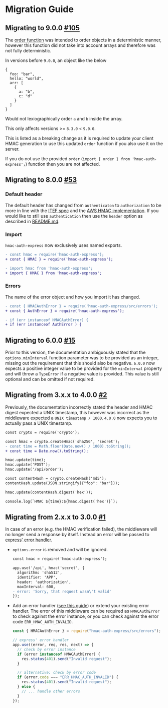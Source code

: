 # Migration Guide

## Migrating to 9.0.0 [#105](https://github.com/connorjburton/hmac-auth-express/pull/105)

The [order function](https://github.com/connorjburton/hmac-auth-express/blob/master/src/order.ts) was intended to order objects in a deterministic manner, however this function did not take into account arrays and therefore was not fully deterministic.

In versions before `9.0.0`, an object like the below

```
{
  foo: "bar",
  hello: "world",
  arr: [
    {
      a: "b",
      c: "d"
    }
  ]
}
```

Would not lexiographically order `a` and `b` inside the array.

This only affects versions >= `8.3.0` < `9.0.0`.

This is listed as a breaking change as it is required to update your client HMAC generation to use this updated `order` function if you also use it on the server.

If you do not use the provided `order` (`import { order } from 'hmac-auth-express';`) function then you are not affected.

## Migrating to 8.0.0 [#53](https://github.com/connorjburton/hmac-auth-express/pull/53)

### Default header

The default header has changed from `authenticaton` to `authorization` to be more in line with the [ITEF spec](https://datatracker.ietf.org/doc/html/rfc2617#section-3.2.1) and the [AWS HMAC implementation](https://docs.aws.amazon.com/AmazonS3/latest/userguide/RESTAuthentication.html). If you would like to still use `authentication` then use the `header` option as described in [README.md](https://github.com/connorjburton/hmac-auth-express/blob/master/README.md).

### Import

`hmac-auth-express` now exclusively uses named exports.

```diff
- const hmac = require('hmac-auth-express');
+ const { HMAC } = require('hmac-auth-express');
```

```diff
- import hmac from 'hmac-auth-express';
+ import { HMAC } from 'hmac-auth-express';
```

### Errors

The name of the error object and how you import it has changed.

```diff
- const { HMACAuthError } = require('hmac-auth-express/src/errors');
+ const { AuthError } = require('hmac-auth-express');

- if (err instanceof HMACAuthError) {
+ if (err instanceof AuthError ) {
```

## Migrating to 6.0.0 [#15](https://github.com/connorjburton/hmac-auth-express/issues/15)

Prior to this version, the documentation ambiguously stated that the `options.minInterval` function parameter was to be provided as an integer, missing out the requirement that this should also be negative. `6.0.0` now expects a positive integer value to be provided for the `minInterval` property and will throw a `TypeError` if a negative value is provided. This value is still optional and can be omitted if not required.

## Migrating from 3.x.x to 4.0.0 [#2](https://github.com/connorjburton/hmac-auth-express/issues/2)

Previously, the documentation incorrectly stated the header and HMAC digest expected a UNIX timestamp, this however was incorrect as the middleware expected a `UNIX timestamp / 1000`. `4.0.0` now expects you to actually pass a UNIX timestamp.

```diff
const crypto = require('crypto');

const hmac = crypto.createHmac('sha256', 'secret');
- const time = Math.floor(Date.now() / 1000).toString();
+ const time = Date.now().toString();

hmac.update(time);
hmac.update('POST');
hmac.update('/api/order');

const contentHash = crypto.createHash('md5');
contentHash.update(JSON.stringify({"foo": "bar"}));

hmac.update(contentHash.digest('hex'));

console.log(`HMAC ${time}:${hmac.digest('hex')}`);
```

## Migrating from 2.x.x to 3.0.0 [#1](https://github.com/connorjburton/hmac-auth-express/issues/1)

In case of an error (e.g. the HMAC verification failed), the middleware will no longer send a response by itself. Instead an error will be passed to [express' error handler](http://expressjs.com/en/guide/error-handling.html#writing-error-handlers).

- `options.error` is removed and will be ignored.

  ```diff
  const hmac = require('hmac-auth-express');

  app.use('/api', hmac('secret', {
    algorithm: 'sha512',
    identifier: 'APP',
    header: 'authorization',
    maxInterval: 600,
  - error: 'Sorry, that request wasn\'t valid'
  });
  ```

- Add an error handler ([see this guide](http://expressjs.com/en/guide/error-handling.html#writing-error-handlers)) or extend your existing error handler. The error of this middleware can be required as `HMACAuthError` to check against the error instance, or you can check against the error code `ERR_HMAC_AUTH_INVALID`.

  ```javascript
  const { HMACAuthError } = require("hmac-auth-express/src/errors");

  // express' error handler
  app.use((error, req, res, next) => {
    // check by error instance
    if (error instanceof HMACAuthError) {
      res.status(401).send("Invalid request");
    }

    // alternative: check by error code
    if (error.code === "ERR_HMAC_AUTH_INVALID") {
      res.status(401).send("Invalid request");
    } else {
      // ... handle other errors
    }
  });
  ```
